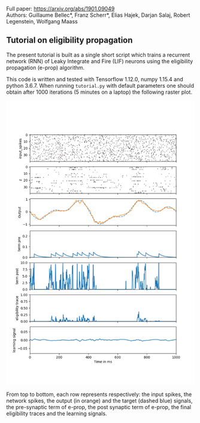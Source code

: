 Full paper: https://arxiv.org/abs/1901.09049  
Authors: Guillaume Bellec\*, Franz Scherr\*, Elias Hajek, Darjan Salaj, Robert Legenstein, Wolfgang Maass

## Tutorial on eligibility propagation

The present tutorial is built as a single short script which trains a recurrent network (RNN) of Leaky Integrate and Fire (LIF) neurons
using the eligibility propagation (e-prop) algorithm.

This code is written and tested with Tensorflow 1.12.0, numpy 1.15.4 and python 3.6.7.
When running `tutorial.py` with default parameters one should obtain after 1000 iterations (5 minutes on a laptop) the following raster plot.

<img src="./figures/raster.png"
     alt="Raster plot"
     style="width: 200;" />

From top to bottom, each row represents respectively:
the input spikes, the network spikes, the output (in orange) and the target (dashed blue) signals,
the pre-synaptic term of e-prop, the post synaptic term of e-prop, the final eligibility traces and the learning signals.
